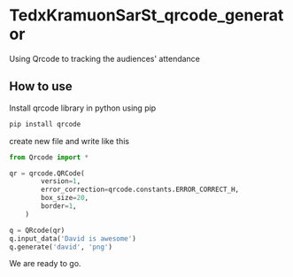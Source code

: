 # TedxKramuonSarSt_qrcode_generator
Using Qrcode to tracking the audiences' attendance

## How to use

Install qrcode library in python using pip

```bash
pip install qrcode
```

create new file and write like this

```python
from Qrcode import *

qr = qrcode.QRCode(
        version=1,
        error_correction=qrcode.constants.ERROR_CORRECT_H,
        box_size=20,
        border=1,
    )

q = QRcode(qr)
q.input_data('David is awesome')
q.generate('david', 'png')
```

We are ready to go.
